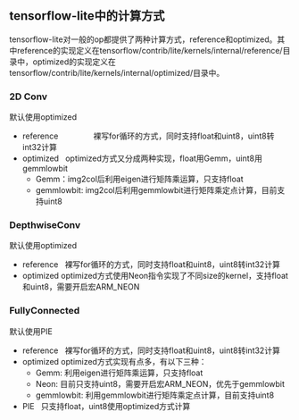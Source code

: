 ## tensorflow-lite中的计算方式

tensorflow-lite对一般的op都提供了两种计算方式，reference和optimized。其中reference的实现定义在tensorflow/contrib/lite/kernels/internal/reference/目录中，optimized的实现定义在tensorflow/contrib/lite/kernels/internal/optimized/目录中。

### 2D Conv      

默认使用optimized

- reference             
     裸写for循环的方式，同时支持float和uint8，uint8转int32计算
- optimized  
     optimized方式又分成两种实现，float用Gemm，uint8用gemmlowbit
     - Gemm：img2col后利用eigen进行矩阵乘运算，只支持float
     - gemmlowbit: img2col后利用gemmlowbit进行矩阵乘定点计算，目前支持uint8

### DepthwiseConv   

默认使用optimized

- reference   
     裸写for循环的方式，同时支持float和uint8，uint8转int32计算
- optimized
     optimized方式使用Neon指令实现了不同size的kernel，支持float和uint8，需要开启宏ARM_NEON

### FullyConnected   

默认使用PIE

- reference   
     裸写for循环的方式，同时支持float和uint8，uint8转int32计算
- optimized
     optimized方式实现有点多，有以下三种：
     - Gemm: 利用eigen进行矩阵乘运算，只支持float
     - Neon: 目前只支持uint8，需要开启宏ARM_NEON，优先于gemmlowbit
     - gemmlowbit: 利用gemmlowbit进行矩阵乘定点计算，目前支持uint8
- PIE   
     只支持float，uint8使用optimized方式计算
